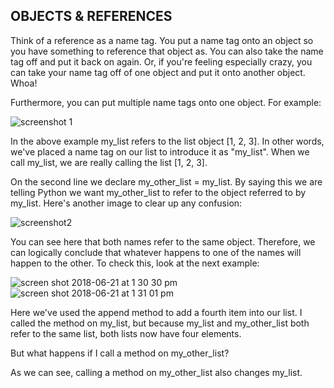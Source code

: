 OBJECTS & REFERENCES
--------------------

Think of a reference as a name tag. You put a name tag onto an object so you have something to reference that object as. You can also take the name tag off and put it back on again. Or, if you're feeling especially crazy, you can take your name tag off of one object and put it onto another object. Whoa!

Furthermore, you can put multiple name tags onto one object. For example:

![screenshot 1](https://user-images.githubusercontent.com/39095798/41703520-e0f8e594-7533-11e8-8280-b2be36d8c220.png)

In the above example my_list refers to the list object [1, 2, 3]. In other words, we've placed a name tag on our list to introduce it as "my_list". When we call my_list, we are really calling the list [1, 2, 3].

On the second line we declare my_other_list = my_list. By saying this we are telling Python we want my_other_list to refer to the object referred to by my_list. Here's another image to clear up any confusion:

![screenshot2](https://user-images.githubusercontent.com/39095798/41706284-b5893df2-753b-11e8-895e-3f227f80ec4c.PNG)

You can see here that both names refer to the same object. Therefore, we can logically conclude that whatever happens to one of the names will happen to the other. To check this, look at the next example:

![screen shot 2018-06-21 at 1 30 30 pm](https://user-images.githubusercontent.com/39095798/41718594-b03c6294-755d-11e8-97af-b3315555be09.png) 
![screen shot 2018-06-21 at 1 31 01 pm](https://user-images.githubusercontent.com/39095798/41718638-ccab6d44-755d-11e8-816f-f33a4ebe16ea.png)

Here we've used the append method to add a fourth item into our list. I called the method on my_list, but because my_list and my_other_list both refer to the same list, both lists now have four elements. 

But what happens if I call a method on my_other_list?

As we can see, calling a method on my_other_list also changes my_list. 

